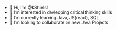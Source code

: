 - 👋 Hi, I’m @KShiels1
- 👀 I’m interested in devleoping critical thinking skills
- 🌱 I’m currently learning Java, JS(react), SQL
- 💞️ I’m looking to collaborate on new Java Projects 


<!---
KShiels1/KShiels1 is a ✨ special ✨ repository because its `README.md` (this file) appears on your GitHub profile.
You can click the Preview link to take a look at your changes.
--->

